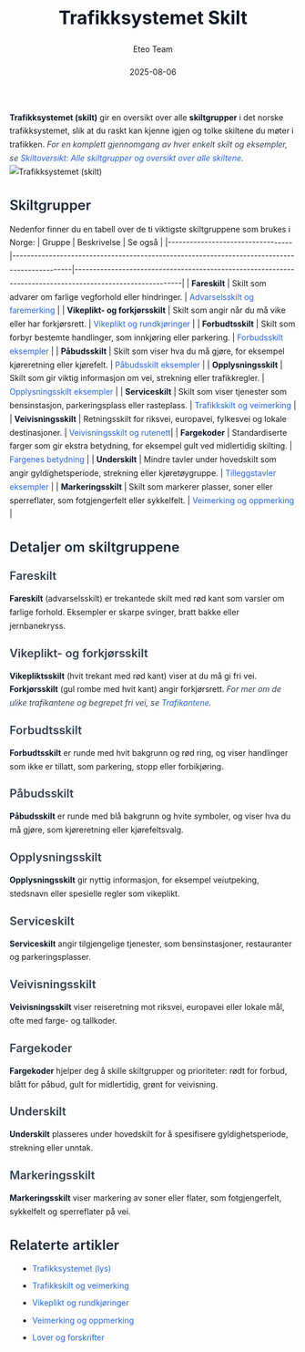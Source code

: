 ﻿---
title: "Trafikksystemet Skilt"
date: 2025-08-06
draft: false
author: "Eteo Team"
description: "Guide to Trafikksystemet Skilt for Norwegian driving theory exam."
categories: ["Driving Theory"]
tags: ["driving", "theory", "safety"]
featured_image: "/blogs/teori/trafikksystemet-skilt/trafikksystemet-skilt-image.svg"
---
<style>
/* Base text styling */
.article-content {
  font-family: 'Inter', -apple-system, BlinkMacSystemFont, 'Segoe UI', Roboto, Oxygen, Ubuntu, Cantarell, 'Open Sans', 'Helvetica Neue', sans-serif;
  line-height: 1.6;
  color: #1f2937;
  font-size: 16px;
}
/* Headers */
h1 {
  font-size: 2rem;
  font-weight: 700;
  margin: 2rem 0 1.5rem;
  color: #111827;
}
h2 {
  font-size: 1.5rem;
  font-weight: 600;
  margin: 2rem 0 1rem;
  color: #1f2937;
}
h3 {
  font-size: 1.25rem;
  font-weight: 600;
  margin: 1.5rem 0 0.75rem;
  color: #374151;
}
/* Paragraphs */
p {
  margin: 1rem 0;
  line-height: 1.7;
}
/* Lists */
ul, ol {
  margin: 1rem 0 1rem 1.5rem;
  padding-left: 1rem;
}
li {
  margin-bottom: 0.5rem;
  line-height: 1.6;
}
/* Bold and emphasis text */
strong, b {
  font-weight: 700 !important;
  color: #111827;
}
em, i {
  font-style: italic;
  color: #374151;
}
strong em, b i, em strong, i b {
  font-weight: 700 !important;
  font-style: italic;
  color: #111827;
}
/* Links */
a {
  color: #2563eb;
  text-decoration: none;
  transition: color 0.2s ease;
}
a:hover {
  color: #1d4ed8;
  text-decoration: underline;
}
/* Code blocks */
pre, code {
  font-family: 'SFMono-Regular', Consolas, 'Liberation Mono', Menlo, monospace;
  background-color: #f3f4f6;
  border-radius: 0.375rem;
  font-size: 0.875em;
}
pre {
  padding: 1rem;
  overflow-x: auto;
  margin: 1rem 0;
}
code {
  padding: 0.2em 0.4em;
}
/* Blockquotes */
blockquote {
  border-left: 4px solid #e5e7eb;
  margin: 1.5rem 0;
  padding: 0.75rem 1rem 0.75rem 1.5rem;
  background-color: #f9fafb;
  color: #4b5563;
  font-style: italic;
}
/* Tables */
table {
  margin: 1.5rem auto !important;
  border-collapse: collapse !important;
  width: 100% !important;
  max-width: 100%;
  box-shadow: 0 1px 3px rgba(0,0,0,0.1) !important;
  border-radius: 0.5rem !important;
  overflow: hidden !important;
  border: 1px solid #e5e7eb !important;
  display: table !important;
}
th, td {
  padding: 0.75rem 1.25rem !important;
  text-align: left !important;
  border: 1px solid #e5e7eb !important;
  vertical-align: top;
}
th {
  background-color: #f9fafb !important;
  font-weight: 600 !important;
  color: #111827 !important;
  text-transform: uppercase !important;
  font-size: 0.75rem !important;
  letter-spacing: 0.05em !important;
}
tr:nth-child(even) {
  background-color: #f9fafb !important;
}
tr:hover {
  background-color: #f3f4f6 !important;
}
/* Responsive adjustments */
@media (max-width: 768px) {
  .article-content {
    font-size: 15px;
  }
  h1 { font-size: 1.75rem; }
  h2 { font-size: 1.375rem; }
  h3 { font-size: 1.125rem; }
  table {
    display: block !important;
    overflow-x: auto !important;
    -webkit-overflow-scrolling: touch;
  }
}
</style>
**Trafikksystemet (skilt)** gir en oversikt over alle **skiltgrupper** i det norske trafikksystemet, slik at du raskt kan kjenne igjen og tolke skiltene du møter i trafikken.
*For en komplett gjennomgang av hver enkelt skilt og eksempler, se [Skiltoversikt: Alle skiltgrupper og oversikt over alle skiltene](/blogs/teori/skiltoversikt-alle-skiltgrupper-og-oversikt "Skiltoversikt: Alle skiltgrupper og oversikt over alle skiltene").*
![Trafikksystemet (skilt)](/blogs/teori/trafikksystemet-skilt/trafikksystemet-skilt-image.svg)
## Skiltgrupper
Nedenfor finner du en tabell over de ti viktigste skiltgruppene som brukes i Norge:
| Gruppe                           | Beskrivelse                                                                                   | Se også                                                                                                   |
|----------------------------------|----------------------------------------------------------------------------------------------|-----------------------------------------------------------------------------------------------------------|
| **Fareskilt**                    | Skilt som advarer om farlige vegforhold eller hindringer.                                     | [Advarselsskilt og faremerking](/blogs/teori/trafikkskilt-og-veimerking "Advarselsskilt og faremerking") |
| **Vikeplikt- og forkjørsskilt**  | Skilt som angir når du må vike eller har forkjørsrett.                                       | [Vikeplikt og rundkjøringer](/blogs/teori/vikeplikt-og-rundkjoringer "Vikeplikt og rundkjøringer")      |
| **Forbudtsskilt**                | Skilt som forbyr bestemte handlinger, som innkjøring eller parkering.                         | [Forbudsskilt eksempler](/blogs/teori/trafikkskilt-og-veimerking "Forbudtsskilt eksempler")            |
| **Påbudsskilt**                  | Skilt som viser hva du må gjøre, for eksempel kjøreretning eller kjørefelt.                  | [Påbudsskilt eksempler](/blogs/teori/trafikkskilt-og-veimerking "Påbudsskilt eksempler")                |
| **Opplysningsskilt**             | Skilt som gir viktig informasjon om vei, strekning eller trafikkregler.                      | [Opplysningsskilt eksempler](/blogs/teori/trafikkskilt-og-veimerking "Opplysningsskilt eksempler")      |
| **Serviceskilt**                 | Skilt som viser tjenester som bensinstasjon, parkeringsplass eller rasteplass.               | [Trafikkskilt og veimerking](/blogs/teori/trafikkskilt-og-veimerking "Trafikkskilt og veimerking")      |
| **Veivisningsskilt**             | Retningsskilt for riksvei, europavei, fylkesvei og lokale destinasjoner.                     | [Veivisningsskilt og rutenett](/blogs/teori/trafikkskilt-og-veimerking "Veivisningsskilt og rutenett")|
| **Fargekoder**                   | Standardiserte farger som gir ekstra betydning, for eksempel gult ved midlertidig skilting.  | [Fargenes betydning](/blogs/teori/trafikkskilt-og-veimerking "Fargenes betydning")                     |
| **Underskilt**                   | Mindre tavler under hovedskilt som angir gyldighetsperiode, strekning eller kjøretøygruppe.  | [Tilleggstavler eksempler](/blogs/teori/trafikkskilt-og-veimerking "Tilleggstavler eksempler")         |
| **Markeringsskilt**              | Skilt som markerer plasser, soner eller sperreflater, som fotgjengerfelt eller sykkelfelt.    | [Veimerking og oppmerking](/blogs/teori/veioppmerking "Veimerking og oppmerking")                     |
## Detaljer om skiltgruppene
### Fareskilt
**Fareskilt** (advarselsskilt) er trekantede skilt med rød kant som varsler om farlige forhold. Eksempler er skarpe svinger, bratt bakke eller jernbanekryss.
### Vikeplikt- og forkjørsskilt
**Vikepliktsskilt** (hvit trekant med rød kant) viser at du må gi fri vei. **Forkjørsskilt** (gul rombe med hvit kant) angir forkjørsrett.
*For mer om de ulike trafikantene og begrepet fri vei, se [Trafikantene](/blogs/teori/trafikantene "Trafikantene – Oversikt over trafikanttyper og fri vei").*
### Forbudtsskilt
**Forbudtsskilt** er runde med hvit bakgrunn og rød ring, og viser handlinger som ikke er tillatt, som parkering, stopp eller forbikjøring.
### Påbudsskilt
**Påbudsskilt** er runde med blå bakgrunn og hvite symboler, og viser hva du må gjøre, som kjøreretning eller kjørefeltsvalg.
### Opplysningsskilt
**Opplysningsskilt** gir nyttig informasjon, for eksempel veiutpeking, stedsnavn eller spesielle regler som vikeplikt.
### Serviceskilt
**Serviceskilt** angir tilgjengelige tjenester, som bensinstasjoner, restauranter og parkeringsplasser.
### Veivisningsskilt
**Veivisningsskilt** viser reiseretning mot riksvei, europavei eller lokale mål, ofte med farge- og tallkoder.
### Fargekoder
**Fargekoder** hjelper deg å skille skiltgrupper og prioriteter: rødt for forbud, blått for påbud, gult for midlertidig, grønt for veivisning.
### Underskilt
**Underskilt** plasseres under hovedskilt for å spesifisere gyldighetsperiode, strekning eller unntak.
### Markeringsskilt
**Markeringsskilt** viser markering av soner eller flater, som fotgjengerfelt, sykkelfelt og sperreflater på vei.
## Relaterte artikler
* [Trafikksystemet (lys)](/blogs/teori/trafikksystemet-lys "Trafikksystemet (lys) - Trafikklys og signalanlegg")
* [Trafikkskilt og veimerking](/blogs/teori/trafikkskilt-og-veimerking "Komplett guide til trafikkskilt og veimerking")
* [Vikeplikt og rundkjøringer](/blogs/teori/vikeplikt-og-rundkjoringer "Vikeplikt og rundkjøringer - komplett guide")
* [Veimerking og oppmerking](/blogs/teori/veioppmerking "Veimerking og oppmerking")
* [Lover og forskrifter](/blogs/teori/lover-og-forskrifter "Oversikt over norske trafikklover og forskrifter")
